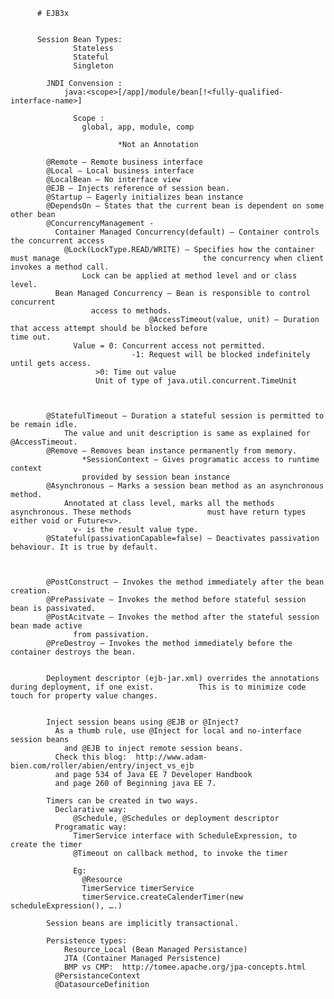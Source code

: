           # EJB3x


          Session Bean Types:
                  Stateless
                  Stateful
                  Singleton

            JNDI Convension : 
                java:<scope>[/app]/module/bean[!<fully-qualified-interface-name>]

                  Scope : 	
                    global, app, module, comp

                            *Not an Annotation

            @Remote – Remote business interface
            @Local – Local business interface
            @LocalBean – No interface view
            @EJB – Injects reference of session bean.
            @Startup – Eagerly initializes bean instance
            @DependsOn – States that the current bean is dependent on some other bean
            @ConcurrencyManagement - 
              Container Managed Concurrency(default) – Container controls the concurrent access
                @Lock(LockType.READ/WRITE) – Specifies how the container must manage 								the concurrency when client invokes a method call.
                    Lock can be applied at method level and or class level.
              Bean Managed Concurrency – Bean is responsible to control concurrent 
                      access to methods.
                                   @AccessTimeout(value, unit) – Duration that access attempt should be blocked before 								time out.		
                  Value = 0: Concurrent access not permitted.
                               -1: Request will be blocked indefinitely until gets access.
                       >0: Time out value 
                       Unit of type of java.util.concurrent.TimeUnit



            @StatefulTimeout – Duration a stateful session is permitted to be remain idle. 
                The value and unit description is same as explained for @AccessTimeout.
            @Remove – Removes bean instance permanently from memory.
                    *SessionContext – Gives programatic access to runtime context 
                    provided by session bean instance
            @Asynchronous – Marks a session bean method as an asynchronous method.
                Annotated at class level, marks all the methods asynchronous. These methods 				must have return types either void or Future<v>.
                  v- is the result value type.
            @Stateful(passivationCapable=false) – Deactivates passivation behaviour. It is true by default.



            @PostConstruct – Invokes the method immediately after the bean creation.
            @PrePassivate – Invokes the method before stateful session bean is passivated.
            @PostAcitvate – Invokes the method after the stateful session bean made active 
                  from passivation.
            @PreDestroy – Invokes the method immediately before the container destroys the bean.


            Deployment descriptor (ejb-jar.xml) overrides the annotations during deployment, if one exist. 			This is to minimize code touch for property value changes.


            Inject session beans using @EJB or @Inject?
              As a thumb rule, use @Inject for local and no-interface session beans 
                and @EJB to inject remote session beans.
              Check this blog:  http://www.adam-bien.com/roller/abien/entry/inject_vs_ejb
              and page 534 of Java EE 7 Developer Handbook
              and page 260 of Beginning java EE 7.

            Timers can be created in two ways.
              Declarative way: 
                  @Schedule, @Schedules or deployment descriptor
              Programatic way: 
                  TimerService interface with ScheduleExpression, to create the timer
                  @Timeout on callback method, to invoke the timer

                  Eg:
                    @Resource
                    TimerService timerService
                    timerService.createCalenderTimer(new scheduleExpression(), ….)

            Session beans are implicitly transactional.

            Persistence types:
                Resource_Local (Bean Managed Persistance)
                JTA (Container Managed Persistence)
                BMP vs CMP:  http://tomee.apache.org/jpa-concepts.html
              @PersistanceContext
              @DatasourceDefinition	

